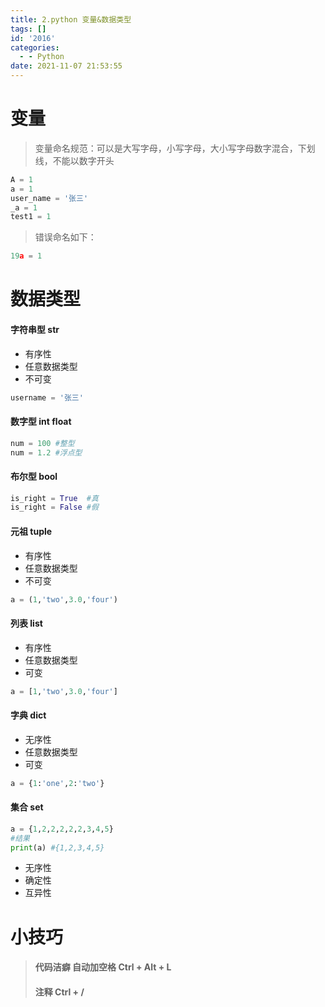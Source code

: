 ```yaml
---
title: 2.python 变量&数据类型
tags: []
id: '2016'
categories:
  - - Python
date: 2021-11-07 21:53:55
---
```


# 变量

> 变量命名规范：可以是大写字母，小写字母，大小写字母数字混合，下划线，不能以数字开头

```python
A = 1
a = 1
user_name = '张三'
_a = 1
test1 = 1
```

> 错误命名如下：

```python
19a = 1
```

# 数据类型

#### 字符串型 str

*   有序性
*   任意数据类型
*   不可变

```python
username = '张三'
```

#### 数字型 int float

```python
num = 100 #整型
num = 1.2 #浮点型
```

#### 布尔型 bool

```python
is_right = True  #真
is_right = False #假
```

#### 元祖 tuple

*   有序性
*   任意数据类型
*   不可变

```python
a = (1,'two',3.0,'four')
```

#### 列表 list

*   有序性
*   任意数据类型
*   可变

```python
a = [1,'two',3.0,'four']
```

#### 字典 dict

*   无序性
*   任意数据类型
*   可变

```python
a = {1:'one',2:'two'}
```

#### 集合 set

```python
a = {1,2,2,2,2,2,3,4,5}
#结果
print(a) #{1,2,3,4,5}
```

*   无序性
*   确定性
*   互异性

# 小技巧

> #### 代码洁癖 自动加空格 Ctrl + Alt + L
> 
> #### 注释 Ctrl + /